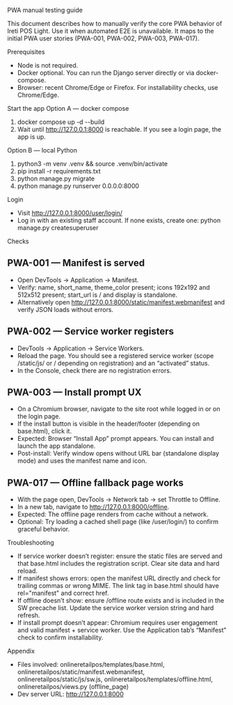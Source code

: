PWA manual testing guide

This document describes how to manually verify the core PWA behavior of Ireti POS Light. Use it when automated E2E is unavailable. It maps to the initial PWA user stories (PWA-001, PWA-002, PWA-003, PWA-017).

Prerequisites
- Node is not required.
- Docker optional. You can run the Django server directly or via docker-compose.
- Browser: recent Chrome/Edge or Firefox. For installability checks, use Chrome/Edge.

Start the app
Option A — docker compose
1) docker compose up -d --build
2) Wait until http://127.0.0.1:8000 is reachable. If you see a login page, the app is up.

Option B — local Python
1) python3 -m venv .venv && source .venv/bin/activate
2) pip install -r requirements.txt
3) python manage.py migrate
4) python manage.py runserver 0.0.0.0:8000

Login
- Visit http://127.0.0.1:8000/user/login/
- Log in with an existing staff account. If none exists, create one: python manage.py createsuperuser

Checks

<a id="pwa-001-manifest"></a>
## PWA-001 — Manifest is served
- Open DevTools → Application → Manifest.
- Verify: name, short_name, theme_color present; icons 192x192 and 512x512 present; start_url is / and display is standalone.
- Alternatively open http://127.0.0.1:8000/static/manifest.webmanifest and verify JSON loads without errors.

<a id="pwa-002-service-worker-registers"></a>
## PWA-002 — Service worker registers
- DevTools → Application → Service Workers.
- Reload the page. You should see a registered service worker (scope /static/js/ or / depending on registration) and an “activated” status.
- In the Console, check there are no registration errors.

<a id="pwa-003-install-prompt-ux"></a>
## PWA-003 — Install prompt UX
- On a Chromium browser, navigate to the site root while logged in or on the login page.
- If the install button is visible in the header/footer (depending on base.html), click it.
- Expected: Browser “Install App” prompt appears. You can install and launch the app standalone.
- Post-install: Verify window opens without URL bar (standalone display mode) and uses the manifest name and icon.

<a id="pwa-017-offline-fallback"></a>
## PWA-017 — Offline fallback page works
- With the page open, DevTools → Network tab → set Throttle to Offline.
- In a new tab, navigate to http://127.0.0.1:8000/offline.
- Expected: The offline page renders from cache without a network.
- Optional: Try loading a cached shell page (like /user/login/) to confirm graceful behavior.

Troubleshooting
- If service worker doesn’t register: ensure the static files are served and that base.html includes the registration script. Clear site data and hard reload.
- If manifest shows errors: open the manifest URL directly and check for trailing commas or wrong MIME. The link tag in base.html should have rel="manifest" and correct href.
- If offline doesn’t show: ensure /offline route exists and is included in the SW precache list. Update the service worker version string and hard refresh.
- If install prompt doesn’t appear: Chromium requires user engagement and valid manifest + service worker. Use the Application tab’s “Manifest” check to confirm installability.

Appendix
- Files involved: onlineretailpos/templates/base.html, onlineretailpos/static/manifest.webmanifest, onlineretailpos/static/js/sw.js, onlineretailpos/templates/offline.html, onlineretailpos/views.py (offline_page)
- Dev server URL: http://127.0.0.1:8000
